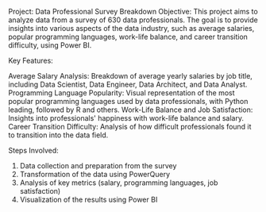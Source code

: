 Project: Data Professional Survey Breakdown
Objective:
This project aims to analyze data from a survey of 630 data professionals. The goal is to provide insights into various aspects of the data industry, such as average salaries, popular programming languages, work-life balance, and career transition difficulty, using Power BI.

Key Features:

Average Salary Analysis: Breakdown of average yearly salaries by job title, including Data Scientist, Data Engineer, Data Architect, and Data Analyst​.
Programming Language Popularity: Visual representation of the most popular programming languages used by data professionals, with Python leading, followed by R and others​.
Work-Life Balance and Job Satisfaction: Insights into professionals' happiness with work-life balance and salary.
Career Transition Difficulty: Analysis of how difficult professionals found it to transition into the data field​.


Steps Involved:

1. Data collection and preparation from the survey
2. Transformation of the data using PowerQuery
3. Analysis of key metrics (salary, programming languages, job satisfaction)
4. Visualization of the results using Power BI

